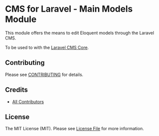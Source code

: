 # CMS for Laravel - Main Models Module

This module offers the means to edit Eloquent models through the Laravel CMS.

To be used to with the [Laravel CMS Core](https://github.com/czim/laravel-cms-core).


## Contributing

Please see [CONTRIBUTING](CONTRIBUTING.md) for details.


## Credits

- [All Contributors][link-contributors]

## License

The MIT License (MIT). Please see [License File](LICENSE.md) for more information.

[link-contributors]: ../../contributors
